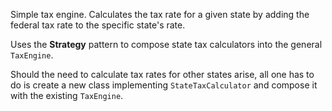 Simple tax engine. Calculates the tax rate for a given state by adding the federal tax rate to the specific state's rate.

Uses the **Strategy** pattern to compose state tax calculators into the general ``TaxEngine``.

Should the need to calculate tax rates for other states arise, all one has to do is 
create a new class implementing ``StateTaxCalculator`` and compose it with the existing ``TaxEngine``.